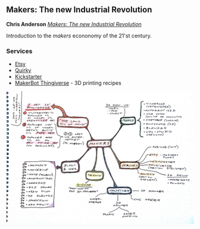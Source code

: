 ## Makers: The new Industrial Revolution

**Chris Anderson** [*Makers: The new Industrial Revolution*](https://www.amazon.co.uk/Makers-Industrial-Revolution-Chris-Anderson-ebook/dp/B008K4JDLA/)

Introduction to the *makers* econonomy of the 21'st century.

### Services

* [Etsy](https://www.etsy.com/)
* [Quirky](https://quirky.com/)
* [Kickstarter](https://www.kickstarter.com/)
* [MakerBot Thingiverse](https://www.thingiverse.com/) - 3D printing recipes

![Makers](makers-2014-08-09.jpg)
